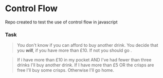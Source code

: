 # Control Flow
Repo created to test the use of control flow in javascript

### Task
> You don't know if you can afford to buy another drink. You decide that you ***will***, if you have more than £10. If not you should go .

>If i have more than £10 in my pocket AND I've had fewer than three drinks I'll buy another drink. If I have more than £5 OR the crisps are free I'll buy some crisps. Otherwise I'll go home.
